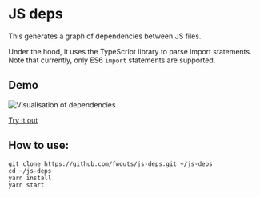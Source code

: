 # JS deps

This generates a graph of dependencies between JS files.

Under the hood, it uses the TypeScript library to parse import statements. Note that currently, only ES6 `import` statements are supported.

## Demo

![Visualisation of dependencies](../master/example.png)

[Try it out](https://cdn.rawgit.com/fwouts/js-deps/demo/dist/viz/index.html)

## How to use:

```
git clone https://github.com/fwouts/js-deps.git ~/js-deps
cd ~/js-deps
yarn install
yarn start
```
